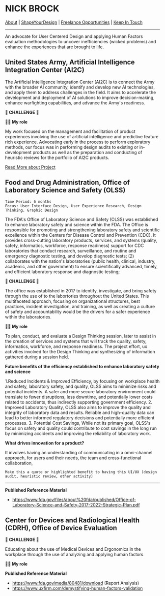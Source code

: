 # NICK BROCK
  <a href="#">About</a> |
  <a href="#">ShapeYourDesign</a> |
  <a href="#">Freelance Opportunities</a> |
  <a href="mailto:nickolas.brock@gmail.com">Keep In Touch</a>

---

An advocate for User Centered Design and applying Human Factors evaluation methodologies to uncover inefficiencies (wicked problems) and enhance the experiences that are brought to life. 

## United States Army, Artificial Intelligence Integration Center (AI2C)

The Artificial Intelligence Integration Center (AI2C) is to connect the Army with the broader AI community, identify and develop new AI technologies, and apply them to address challenges in the field. It aims to accelerate the development and deployment of AI solutions to improve decision-making, enhance warfighting capabilities, and advance the Army's readiness.   

**🚨 CHALLENGE 🚨**

**👨‍🔧 My role**

My work focused on the management and facilitation of product experiences involving the use of artificial intelligence and predictive feature rich experience. Advocating early in the process to perform exploratory methods, our focus was in performing design audits to existing or in-development products as well as the preparation and conducting of heuristic reviews for the portfolio of AI2C products. 

<a href="project1.md">Read More about Project</a>

## Food and Drug Administration, Office of Laboratory Science and Safety (OLSS)

```
Time Period: 6 months
Focus: User Interface Design, User Experience Research, Design Thinking, Graphic Design 
```

The FDA's Office of Laboratory Science and Safety (OLSS) was established to enhance laboratory safety and science within the FDA. The Office is responsible for promoting and strengthening laboratory safety and scientific excellence within the Centers for Disease Control and Prevention (CDC). It provides cross-cutting laboratory products, services, and systems (quality, safety, informatics, workforce, response readiness) support for CDC laboratories that conduct research, surveillance, and routine and emergency diagnostic testing, and develop diagnostic tests; (2) collaborates with the nation's laboratories (public health, clinical, industry, academic, and other government) to ensure scientifically advanced, timely, and efficient laboratory response and diagnostic testing; 

**🚨 CHALLENGE 🚨**

The office was established in 2017 to identify, investigate, and bring safety through the use of to the labortories throughout the United States. This multifaceted approach, focusing on organizational structures, best practices, incident investigation, and training, as well as creating a culture of safety and accountability would be the drivers for a safer experience within the laboratories.

**👨‍🔧 My role**

To plan, conduct, and evaluate a Design Thinking session, later to assist in the creation of services and systems that will track the quality, safety, informatics, workforce, and response readiness. The project effort, ux activities involved for the Design Thinking and synthesizing of information gathered during a session held. 

**Future benefits of the efficiency established to enhance laboratory safety and science**

1.Reduced Incidents & Improved Efficiency, by focusing on workplace health and safety, laboratory safety, and quality, OLSS aims to minimize risks and potential incidents. A safer and more secure laboratory environment could translate to fewer disruptions, less downtime, and potentially lower costs related to accidents, thus indirectly supporting government efficiency. 
2. Improved Laboratory Quality, OLSS also aims to improve the quality and integrity of laboratory data and results.
Reliable and high-quality data can lead to better informed regulatory decisions and potentially more efficient processes. 
3. Potential Cost Savings, While not its primary goal, OLSS's focus on safety and quality could contribute to cost savings in the long run by minimizing accidents and improving the reliability of laboratory work. 


**What drives innovation for a product?** 

It involves having an understanding of communicating in a omni-channel approach, for users and their needs, the team and cross-functional collaboration, 


```
Make this a quote or highlighted benefit to having this UI/UX (design audit, heuristic review, other activity) 
```


---

**Published Reference Material**
- https://www.fda.gov/files/about%20fda/published/Office-of-Laboratory-Science-and-Safety-2017-2022-Strategic-Plan.pdf


## Center for Devices and Radiological Health (CDRH), Office of Device Evaluation

**🚨 CHALLENGE 🚨**

Educating about the use of Medical Devices and Ergonomics in the workplace through the use of analyzing and applying human factors 

**👨‍🔧 My role**

**Published Reference Material**
- https://www.fda.gov/media/80481/download (Report Analysis)
- https://www.uxfirm.com/demystifying-human-factors-validation

